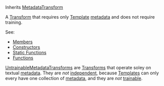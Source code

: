 <!-- UNTRAINABLE METADATA TRANSFORM -->

Inherits [MetadataTransform](../metatransform/metatransform.md)

A [Transform](../transform/transform.md) that requires only [Template](../template/template.md) [metadata](../template/members.md#file) and does not require training.

See:

* [Members](members.md)
* [Constructors](constructors.md)
* [Static Functions](statics.md)
* [Functions](functions.md)

[UntrainableMetadataTransforms](untrainablemetadatatransform.md) are [Transforms](../transform/transform.md) that operate soley on textual [metadata](../template/members.md#file). They are *not* [independent](../transform/members.md#independent), because [Templates](../template/template.md) can only every have one collection of [metadata](../template/members.md#file), and they are *not* [trainable](../transform/members.md#trainable).
